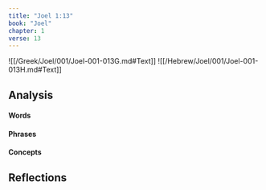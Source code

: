 ```yaml
---
title: "Joel 1:13"
book: "Joel"
chapter: 1
verse: 13
---
```

![[/Greek/Joel/001/Joel-001-013G.md#Text]]
![[/Hebrew/Joel/001/Joel-001-013H.md#Text]]

## Analysis

#### Words

#### Phrases

#### Concepts

## Reflections
